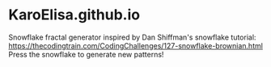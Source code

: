 # KaroElisa.github.io

Snowflake fractal generator inspired by Dan Shiffman's snowflake tutorial: https://thecodingtrain.com/CodingChallenges/127-snowflake-brownian.html
Press the snowflake to generate new patterns!
